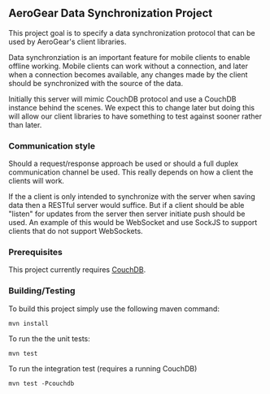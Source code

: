 ## AeroGear Data Synchronization Project
This project goal is to specify a data synchronization protocol that can be used by AeroGear's client libraries.

Data synchronziation is an important feature for mobile clients to enable offline working. Mobile clients can
work without a connection, and later when a connection becomes available, any changes made by the client should be
synchronized with the source of the data.

Initially this server will mimic CouchDB protocol and use a CouchDB instance behind the scenes. We expect this to
change later but doing this will allow our client libraries to have something to test against sooner rather
than later.


### Communication style
Should a request/response approach be used or should a full duplex communication channel be used. This really depends on
how a client the clients will work.

If the a client is only intended to synchronize with the server when saving data then a RESTful server would suffice.
But if a client should be able "listen" for updates from the server then server initiate push should be used. An example
of this would be WebSocket and use SockJS to support clients that do not support WebSockets.

### Prerequisites
This project currently requires [CouchDB](http://couchdb.apache.org/).


### Building/Testing
To build this project simply use the following maven command:

    mvn install

To run the the unit tests:

    mvn test

To run the integration test (requires a running CouchDB)

    mvn test -Pcouchdb

